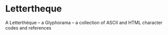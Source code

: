 Lettertheque
============

A Letterthèque – a Glyphorama – a collection of ASCII and HTML character codes and references
